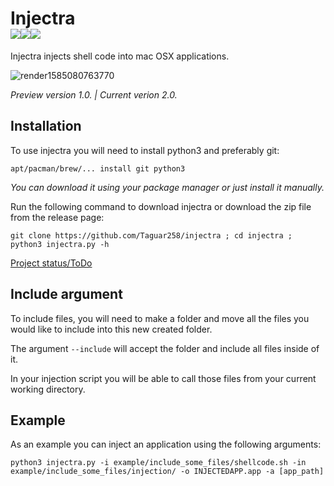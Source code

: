 # Injectra<br><img src="https://img.shields.io/badge/Language-Python3-blue"><img src="https://img.shields.io/badge/Version-2.0-red"><img src="https://img.shields.io/badge/Licence-MIT-yellowgreen">
Injectra injects shell code into mac OSX applications.


![render1585080763770](https://user-images.githubusercontent.com/36562445/77473525-e7c46d80-6e15-11ea-8fe8-235df7a24bb0.gif)

_Preview version 1.0. | Current verion 2.0._


## Installation
To use injectra you will need to install python3 and preferably git:

```apt/pacman/brew/... install git python3```

_You can download it using your package manager or just install it manually._

Run the following command to download injectra or download the zip file from the release page:

```git clone https://github.com/Taguar258/injectra ; cd injectra ; python3 injectra.py -h```

<a href="https://github.com/Taguar258/injectra/projects/1">Project status/ToDo</a>

## Include argument
To include files, you will need to make a folder and move all the files you would like to include into this new created folder.

The argument ```--include``` will accept the folder and include all files inside of it.

In your injection script you will be able to call those files from your current working directory.

## Example
As an example you can inject an application using the following arguments:

```python3 injectra.py -i example/include_some_files/shellcode.sh -in example/include_some_files/injection/ -o INJECTEDAPP.app -a [app_path]```
